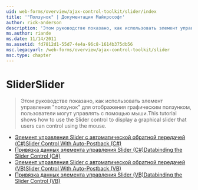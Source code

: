 ```yaml
---
uid: web-forms/overview/ajax-control-toolkit/slider/index
title: '"Ползунок" | Документация Майкрософт'
author: rick-anderson
description: 'Этом руководстве показано, как использовать элемент управления "ползунок" для отображения графическим ползунком, пользователи могут управлять с помощью мыши.'
ms.author: riande
ms.date: 11/14/2011
ms.assetid: fd7812d1-55d7-4e4a-96c8-1614b375db56
msc.legacyurl: /web-forms/overview/ajax-control-toolkit/slider
msc.type: chapter
---
```

<a name="slider"></a><span data-ttu-id="e450b-103">Slider</span><span class="sxs-lookup"><span data-stu-id="e450b-103">Slider</span></span>
====================
> <span data-ttu-id="e450b-104">Этом руководстве показано, как использовать элемент управления "ползунок" для отображения графическим ползунком, пользователи могут управлять с помощью мыши.</span><span class="sxs-lookup"><span data-stu-id="e450b-104">This tutorial shows how to use the Slider control to display a graphical slider that users can control using the mouse.</span></span>


- [<span data-ttu-id="e450b-105">Элемент управления Slider с автоматической обратной передачей (C#)</span><span class="sxs-lookup"><span data-stu-id="e450b-105">Slider Control With Auto-Postback (C#)</span></span>](using-the-slider-control-with-auto-postback-cs.md)
- [<span data-ttu-id="e450b-106">Привязка данных элемента управления Slider (C#)</span><span class="sxs-lookup"><span data-stu-id="e450b-106">Databinding the Slider Control (C#)</span></span>](databinding-the-slider-control-cs.md)
- [<span data-ttu-id="e450b-107">Элемент управления Slider с автоматической обратной передачей (VB)</span><span class="sxs-lookup"><span data-stu-id="e450b-107">Slider Control With Auto-Postback (VB)</span></span>](using-the-slider-control-with-auto-postback-vb.md)
- [<span data-ttu-id="e450b-108">Привязка данных элемента управления Slider (VB)</span><span class="sxs-lookup"><span data-stu-id="e450b-108">Databinding the Slider Control (VB)</span></span>](databinding-the-slider-control-vb.md)

